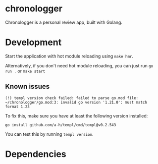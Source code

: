 # chronologger

Chronologger is a personal review app, built with Golang.

# Development

Start the application with hot module reloading using `make hmr`.

Alternatively, if you don't need hot module reloading, you can just run `go run .` or `make start`

## Known issues

```
(!) templ version check failed: failed to parse go.mod file: ~/chronologger/go.mod:3: invalid go version '1.21.0': must match format 1.23
```
To fix this, make sure you have at least the following version installed:
```
go install github.com/a-h/templ/cmd/templ@v0.2.543
```
You can test this by running `templ version`.

# Dependencies
